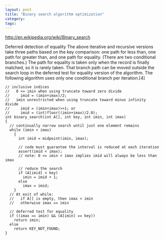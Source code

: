 ```yaml
---
layout: post
title: "Binary search algorithm optimization"
category:
tags:
---
```

http://en.wikipedia.org/wiki/Binary_search

Deferred detection of equality
The above iterative and recursive versions take three paths based on the key comparison: one path for less than, one path for greater than, and one path for equality. (There are two conditional branches.) The path for equality is taken only when the record is finally matched, so it is rarely taken. That branch path can be moved outside the search loop in the deferred test for equality version of the algorithm. The following algorithm uses only one conditional branch per iteration.[4]
```
// inclusive indices
//   0 <= imin when using truncate toward zero divide
//     imid = (imin+imax)/2;
//   imin unrestricted when using truncate toward minus infinity divide
//     imid = (imin+imax)>>1; or
//     imid = (int)floor((imin+imax)/2.0);
int binary_search(int A[], int key, int imin, int imax)
{
  // continually narrow search until just one element remains
  while (imin < imax)
    {
      int imid = midpoint(imin, imax);
 
      // code must guarantee the interval is reduced at each iteration
      assert(imid < imax);
      // note: 0 <= imin < imax implies imid will always be less than imax
 
      // reduce the search
      if (A[imid] < key)
        imin = imid + 1;
      else
        imax = imid;
    }
  // At exit of while:
  //   if A[] is empty, then imax < imin
  //   otherwise imax == imin
 
  // deferred test for equality
  if ((imax == imin) && (A[imin] == key))
    return imin;
  else
    return KEY_NOT_FOUND;
}
```

